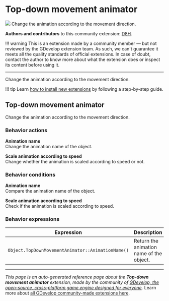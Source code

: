 # Top-down movement animator

<img src="https://asset-resources.gdevelop.io/public-resources/Icons/Glyphster Pack/Master/SVG/Arrows/a6026156355ae5f03613b03971e4ddb50d0c95b8901e7a21edc57f33f0032e42_Arrows_thin_arrows_all_directions_cross.svg" class="extension-icon"></img>
Change the animation according to the movement direction.

**Authors and contributors** to this community extension: [D8H](https://gd.games/D8H).

!!! warning
    This is an extension made by a community member — but not reviewed
    by the GDevelop extension team. As such, we can't guarantee it
    meets all the quality standards of official extensions. In case of
    doubt, contact the author to know more about what the extension
    does or inspect its content before using it.

---

Change the animation according to the movement direction.

!!! tip
    Learn [how to install new extensions](/gdevelop5/extensions/search) by following a step-by-step guide.



## Top-down movement animator 

Change the animation according to the movement direction. 

### Behavior actions

**Animation name**  
Change the animation name of the object.

**Scale animation according to speed**  
Change whether the animation is scaled according to speed or not.

### Behavior conditions

**Animation name**  
Compare the animation name of the object.

**Scale animation according to speed**  
Check if the animation is scaled according to speed.

### Behavior expressions

| Expression | Description |  |
|-----|-----|-----|
| `Object.TopDownMovementAnimator::AnimationName()` | Return the animation name of the object. ||

---

*This page is an auto-generated reference page about the **Top-down movement animator** extension, made by the community of [GDevelop, the open-source, cross-platform game engine designed for everyone](https://gdevelop.io/).* Learn more about [all GDevelop community-made extensions here](/gdevelop5/extensions).
